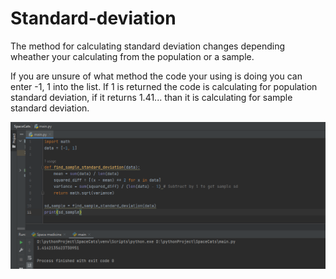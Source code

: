 # Standard-deviation
The method for calculating standard deviation changes depending wheather your calculating from the population or a sample.

If you are unsure of what method the code your using is doing you can enter -1, 1 into the list. If 1 is returned the code is calculating for population standard deviation, if it returns 1.41... than it is calculating for sample standard deviation.

![Alt](https://github.com/Katherine-Brown-8000/Standard-deviation/blob/main/Images/Screenshot%20of%20sample%20standard%20deviation.png)
